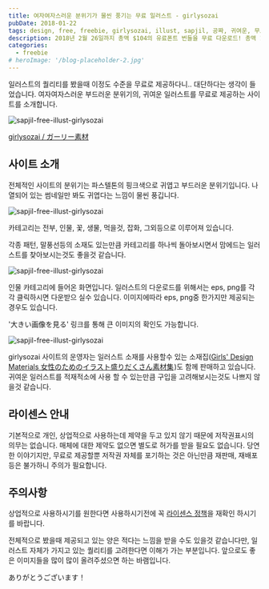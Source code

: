 ```yaml
---
title: 여자여자스러운 분위기가 물씬 풍기는 무료 일러스트 - girlysozai
pubDate: 2018-01-22
tags: design, free, freebie, girlysozai, illust, sapjil, 공짜, 귀여운, 무료, 무료일러스트, 부드러운, 사랑스러운, 삽질, 소녀스러운, 여성스러운, 여자여자, 일러스트
description: 2018년 2월 26일까지 총액 $104의 유료폰트 번들을 무료 다운로드! 총액 11만원 상당의 유료폰트를 무료로 다운받을 수 있는 기회를 놓치지 마시기 바랍니다. 이번 기회를 놓치지 마세요!
categories:
  - freebie
# heroImage: '/blog-placeholder-2.jpg'
---
```


일러스트의 퀄리티를 봤을때 이정도 수준을 무료로 제공하다니.. 대단하다는 생각이 들었습니다. 여자여자스러운 부드러운 분위기의, 귀여운 일러스트를 무료로 제공하는 사이트를 소개합니다.

![sapjil-free-illust-girlysozai](https://farm5.staticflickr.com/4757/38935852085_d611c519d9_c.jpg)

[girlysozai / ガーリー素材](http://girlysozai.com/)

## 사이트 소개

전체적인 사이트의 분위기는 파스텔톤의 핑크색으로 귀엽고 부드러운 분위기입니다. 나열되어 있는 썸네일만 봐도 귀엽다는 느낌이 물씬 풍깁니다.

![sapjil-free-illust-girlysozai](https://farm5.staticflickr.com/4668/39834798391_2f1f95cd46_c.jpg)

카테고리는 전부, 인물, 꽃, 생물, 먹을것, 잡화, 그외등으로 이루어져 있습니다.

각종 패턴, 말풍선등의 소재도 있는만큼 카테고리를 하나씩 돌아보시면서 맘에드는 일러스트를 찾아보시는것도 좋을것 같습니다.

![sapjil-free-illust-girlysozai](https://farm5.staticflickr.com/4708/28056113839_c2e62b5d5f_c.jpg)

인물 카테고리에 들어온 화면입니다. 일러스트의 다운로드를 위해서는 eps, png를 각각 클릭하시면 다운받으 실수 있습니다. 이미지에따라 eps, png중 한가지만 제공되는 경우도 있습니다.

'大きい画像を見る' 링크를 통해 큰 이미지의 확인도 가능합니다.

![sapjil-free-illust-girlysozai](https://farm5.staticflickr.com/4694/39802737962_71baf694c7_c.jpg)

girlysozai 사이트의 운영자는 일러스트 소재를 사용할수 있는 소재집(<a target="_blank" href="https://www.amazon.co.jp/gp/product/4797376694/ref=as_li_tl?ie=UTF8&camp=247&creative=1211&creativeASIN=4797376694&linkCode=as2&tag=minamiland-22&linkId=b5d738ce92ad0acb9af24a31c9f06e88">Girls' Design Materials 女性のためのイラスト盛りだくさん素材集</a><img src="//ir-jp.amazon-adsystem.com/e/ir?t=minamiland-22&l=am2&o=9&a=4797376694" width="1" height="1" border="0" alt="" style="border:none !important; margin:0px !important;" />)도 함께 판매하고 있습니다. 귀여운 일러스트를 적재적소에 사용 할 수 있는만큼 구입을 고려해보시는것도 나쁘지 않을것 같습니다.

## 라이센스 안내

기본적으로 개인, 상업적으로 사용하는데 제약을 두고 있지 않기 때문에 저작권표시의 의무는 없습니다. 매체에 대한 제약도 없으면 별도로 허가를 받을 필요도 없습니다. 당연한 이야기지만, 무료로 제공할뿐 저작권 자체를 포기하는 것은 아닌만큼 재판매, 재배포등은 불가하니 주의가 필요합니다.

## 주의사항

상업적으로 사용하시기를 원한다면 사용하시기전에 꼭 [라이센스 정책](http://girlysozai.com/about/)을 재확인 하시기를 바랍니다.

전체적으로 봤을때 제공되고 있는 양은 적다는 느낌을 받을 수도 있을것 같습니다만, 일러스트 자체가 가지고 있는 퀄리티를 고려한다면 이해가 가는 부분입니다. 앞으로도 좋은 이미지들을 많이 많이 올려주셨으면 하는 바램입니다.

ありがとうございます！
